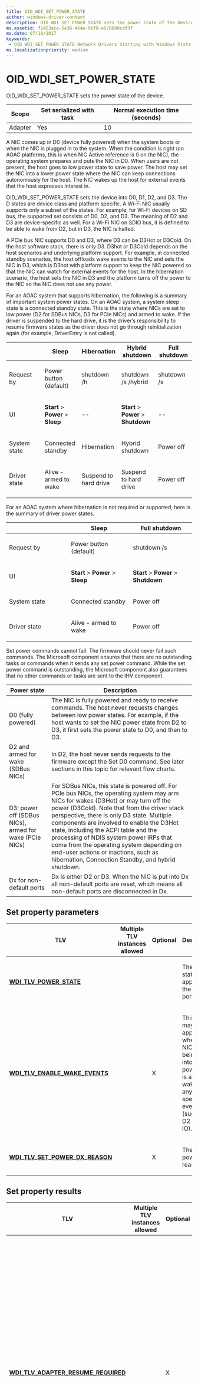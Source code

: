 ```yaml
---
title: OID_WDI_SET_POWER_STATE
author: windows-driver-content
description: OID_WDI_SET_POWER_STATE sets the power state of the device.
ms.assetid: f1453ace-5e36-464e-96f0-e578890cdf3f
ms.date: 07/18/2017
keywords:
 - OID_WDI_SET_POWER_STATE Network Drivers Starting with Windows Vista
ms.localizationpriority: medium
---
```


# OID\_WDI\_SET\_POWER\_STATE


OID\_WDI\_SET\_POWER\_STATE sets the power state of the device.

| Scope   | Set serialized with task | Normal execution time (seconds) |
|---------|--------------------------|---------------------------------|
| Adapter | Yes                      | 10                              |

 

A NIC comes up in D0 (device fully powered) when the system boots or when the NIC is plugged in to the system. When the condition is right (on AOAC platforms, this is when NIC Active reference is 0 on the NIC), the operating system prepares and puts the NIC in D0. When users are not present, the host goes to low power state to save power. The host may set the NIC into a lower power state where the NIC can keep connections autonomously for the host. The NIC wakes up the host for external events that the host expresses interest in.

OID\_WDI\_SET\_POWER\_STATE sets the device into D0, D1, D2, and D3. The D states are device class and platform specific. A Wi-Fi NIC usually supports only a subset of the states. For example, for Wi-Fi devices on SD bus, the supported set consists of D0, D2, and D3. The meaning of D2 and D3 are device-specific as well. For a Wi-Fi NIC on SDIO bus, it is defined to be able to wake from D2, but in D3, the NIC is halted.

A PCIe bus NIC supports D0 and D3, where D3 can be D3Hot or D3Cold. On the host software stack, there is only D3. D3hot or D3Cold depends on the host scenarios and underlying platform support. For example, in connected standby scenarios, the host offloads wake events to the NIC and sets the NIC in D3, which is D3hot with platform support to keep the NIC powered so that the NIC can watch for external events for the host. In the hibernation scenario, the host sets the NIC in D3 and the platform turns off the power to the NIC so the NIC does not use any power.

For an AOAC system that supports hibernation, the following is a summary of important system power states. On an AOAC system, a system sleep state is a connected standby state. This is the state where NICs are set to low power (D2 for SDBus NICs, D3 for PCIe NICs) and armed to wake. If the driver is suspended to the hard drive, it is the driver’s responsibility to resume firmware states as the driver does not go through reinitialization again (for example, DriverEntry is not called).

<table>
<colgroup>
<col width="20%" />
<col width="20%" />
<col width="20%" />
<col width="20%" />
<col width="20%" />
</colgroup>
<thead>
<tr class="header">
<th></th>
<th>Sleep</th>
<th>Hibernation</th>
<th>Hybrid shutdown</th>
<th>Full shutdown</th>
</tr>
</thead>
<tbody>
<tr class="odd">
<td>Request by</td>
<td><p>Power button (default)</p></td>
<td><p>shutdown /h</p></td>
<td><p>shutdown /s /hybrid</p></td>
<td><p>shutdown /s</p></td>
</tr>
<tr class="even">
<td>UI</td>
<td><p><strong>Start</strong> &gt; <strong>Power</strong> &gt; <strong>Sleep</strong></p></td>
<td><p>--</p></td>
<td><p><strong>Start</strong> &gt; <strong>Power</strong> &gt; <strong>Shutdown</strong></p></td>
<td><p>--</p></td>
</tr>
<tr class="odd">
<td>System state</td>
<td><p>Connected standby</p></td>
<td><p>Hibernation</p></td>
<td><p>Hybrid shutdown</p></td>
<td><p>Power off</p></td>
</tr>
<tr class="even">
<td>Driver state</td>
<td><p>Alive - armed to wake</p></td>
<td><p>Suspend to hard drive</p></td>
<td><p>Suspend to hard drive</p></td>
<td><p>Power off</p></td>
</tr>
</tbody>
</table>

 

For an AOAC system where hibernation is not required or supported, here is the summary of driver power states.

<table>
<colgroup>
<col width="33%" />
<col width="33%" />
<col width="33%" />
</colgroup>
<thead>
<tr class="header">
<th></th>
<th>Sleep</th>
<th>Full shutdown</th>
</tr>
</thead>
<tbody>
<tr class="odd">
<td>Request by</td>
<td><p>Power button (default)</p></td>
<td><p>shutdown /s</p></td>
</tr>
<tr class="even">
<td>UI</td>
<td><p><strong>Start</strong> &gt; <strong>Power</strong> &gt; <strong>Sleep</strong></p></td>
<td><p><strong>Start</strong> &gt; <strong>Power</strong> &gt; <strong>Shutdown</strong></p></td>
</tr>
<tr class="odd">
<td>System state</td>
<td><p>Connected standby</p></td>
<td><p>Power off</p></td>
</tr>
<tr class="even">
<td>Driver state</td>
<td><p>Alive - armed to wake</p></td>
<td><p>Power off</p></td>
</tr>
</tbody>
</table>

 

Set power commands cannot fail. The firmware should never fail such commands. The Microsoft component ensures that there are no outstanding tasks or commands when it sends any set power command. While the set power command is outstanding, the Microsoft component also guarantees that no other commands or tasks are sent to the IHV component.

| Power state                                            | Description                                                                                                                                                                                                                                                                                                                                                                                                                                                                                                |
|--------------------------------------------------------|------------------------------------------------------------------------------------------------------------------------------------------------------------------------------------------------------------------------------------------------------------------------------------------------------------------------------------------------------------------------------------------------------------------------------------------------------------------------------------------------------------|
| D0 (fully powered)                                     | The NIC is fully powered and ready to receive commands. The host never requests changes between low power states. For example, if the host wants to set the NIC power state from D2 to D3, it first sets the power state to D0, and then to D3.                                                                                                                                                                                                                                                            |
| D2 and armed for wake (SDBus NICs)                     | In D2, the host never sends requests to the firmware except the Set D0 command. See later sections in this topic for relevant flow charts.                                                                                                                                                                                                                                                                                                                                                                 |
| D3: power off (SDBus NICs), armed for wake (PCIe NICs) | For SDBus NICs, this state is powered off. For PCIe bus NICs, the operating system may arm NICs for wakes (D3Hot) or may turn off the power (D3Cold). Note that from the driver stack perspective, there is only D3 state. Multiple components are involved to enable the D3Hot state, including the ACPI table and the processing of NDIS system power IRPs that come from the operating system depending on end-user actions or inactions, such as hibernation, Connection Standby, and hybrid shutdown. |
| Dx for non-default ports                               | Dx is either D2 or D3. When the NIC is put into Dx all non-default ports are reset, which means all non-default ports are disconnected in Dx.                                                                                                                                                                                                                                                                                                                                                              |

 

## Set property parameters


<table>
<colgroup>
<col width="25%" />
<col width="25%" />
<col width="25%" />
<col width="25%" />
</colgroup>
<thead>
<tr class="header">
<th>TLV</th>
<th>Multiple TLV instances allowed</th>
<th>Optional</th>
<th>Description</th>
</tr>
</thead>
<tbody>
<tr class="odd">
<td><p><a href="https://msdn.microsoft.com/library/windows/hardware/dn898040" data-raw-source="[&lt;strong&gt;WDI_TLV_POWER_STATE&lt;/strong&gt;](https://msdn.microsoft.com/library/windows/hardware/dn898040)"><strong>WDI_TLV_POWER_STATE</strong></a></p></td>
<td></td>
<td></td>
<td><p>The power state. This applies to the primary port.</p></td>
</tr>
<tr class="even">
<td><p><a href="https://msdn.microsoft.com/library/windows/hardware/dn926303" data-raw-source="[&lt;strong&gt;WDI_TLV_ENABLE_WAKE_EVENTS&lt;/strong&gt;](https://msdn.microsoft.com/library/windows/hardware/dn926303)"><strong>WDI_TLV_ENABLE_WAKE_EVENTS</strong></a></p></td>
<td></td>
<td>X</td>
<td><p>This field may only appear when the NIC is being put into low power and is armed to wake on any of the specified events (such as D2 on SD IO).</p></td>
</tr>
<tr class="odd">
<td><p><a href="https://msdn.microsoft.com/library/windows/hardware/dn898060" data-raw-source="[&lt;strong&gt;WDI_TLV_SET_POWER_DX_REASON&lt;/strong&gt;](https://msdn.microsoft.com/library/windows/hardware/dn898060)"><strong>WDI_TLV_SET_POWER_DX_REASON</strong></a></p></td>
<td></td>
<td>X</td>
<td><p>The set power reason.</p></td>
</tr>
</tbody>
</table>

 

## Set property results


| TLV                                                                                 | Multiple TLV instances allowed | Optional | Description                                                                                                                                                                                                                                                                                                                                               |
|-------------------------------------------------------------------------------------|--------------------------------|----------|-----------------------------------------------------------------------------------------------------------------------------------------------------------------------------------------------------------------------------------------------------------------------------------------------------------------------------------------------------------|
| [**WDI\_TLV\_ADAPTER\_RESUME\_REQUIRED**](https://msdn.microsoft.com/library/windows/hardware/dn926120) |                                | X        | If the value is true, it signals to the OS that the firmware needs assistance in resuming its context. This should only occur when the driver is suspended to storage. The IHV component must reset the software state because the operating system issues a series of Wi-Fi commands to bring the firmware context and IHV component context up to date. |

 

## Enable wake events


A NIC specifies the set of events that it can detect to wake the stack. The operating system plumbs down a subset or full set of the events to the NIC with the low power command. Some wake event parameters are set much earlier than the Dx command. Others are set right before the Dx command to the firmware. All events only become enabled with the Dx command.

In this interface, the event that is set to enabled is plumbed down in the optional [**WDI\_TLV\_ENABLE\_WAKE\_EVENTS**](https://msdn.microsoft.com/library/windows/hardware/dn926303) TLV as part of the OID\_WDI\_SET\_POWER command for device power state Dx. The TLV is absent if the operating system does not want to arm the NIC to wake.

When the firmware receives a Dx command with [**WDI\_TLV\_ENABLE\_WAKE\_EVENTS**](https://msdn.microsoft.com/library/windows/hardware/dn926303), it may detect a wake event before it completes the Dx command. It should buffer the event, finish processing the command, and then assert the wake interrupt.

Each and every wake by the Wi-Fi NIC should be followed by a wake reason for why the NIC wakes the stack. A NIC wakes the stack by asserting the wake interrupt line, which is typically serviced by the bus or ACPI methods. The methods wake the CPU and required components to handle the wake event, and complete the Wi-Fi Wait Wake IRP for the stack. Subsequently, the operating system issues a D0 request to the driver and firmware. This request is a power OID to the driver that sends a D0 command to the firmware. The firmware holds the indication of the wake reason until it receives and completes the D0 command.

**Note**  If the NIC receives the D0 command for some other reason (for example, the NIC does not wake the host), the NIC should not indicate a wake reason.

 

## No enabled wake events


If there is no [**WDI\_TLV\_ENABLE\_WAKE\_EVENTS**](https://msdn.microsoft.com/library/windows/hardware/dn926303) present, the operating system does not need the NICs to run at low power. The NICs may be completely powered off. If suspended to a hard drive, the NICs drivers are expected to resume firmware context at resume.

## Power state interaction and transition examples


The following diagrams show interactions and sequences of transitions between D0 and Dx (D2 or D3) for the NIC. In this context, the "Miniport" represents the host or WDI compliant driver.

### D0 to Dx (armed to wake)

![wdi d0 to dx armed transition](images/wdi-d0-to-dx-armed-to-wake.png)

-   Stop \[DnIO|UpIO\]: DnIO are messages (controls and data) to lower layer. UpIO are messages to upper layer.

    -   Reject new requests from above layer (fail fast).
    -   Stop initiating IO from this layer (except this Dx command).
    -   Allow lower layer to inject TXs needed to go into Dx.
    -   Flush queues.
-   AwaitInflight: Waiting for IO calls to return, including DMA in progress. Flush queues.

-   Dx is any non-D0 state. For SDBus Wi-Fi, this is D2. For PCIe bus, this is D3Hot. Firmware shall not lose power.

### Dx (armed to wake) to D0 transition

![dx armed to d0 transition](images/wdi-dx-to-d0-armed-to-wake.png)

-   If the NIC is armed to wake, it can't be D3Cold. Firmware must continue running in Dx.

### D0 to D3 (not armed to wake) transition

![d0 to d3 not armed transition](images/wdi-d0-to-d3-not-armed.png)

-   Stop \[DnIO|UpIO\]: DnIO are messages (controls and data) to lower layer. UpIO are messages to upper layer.

    -   Reject new requests from above layer (fail fast).
    -   Stop initiating IO from this layer (except this Dx command).
    -   Allow lower layer to inject TXs needed to go into Dx.
    -   Flush queues.
-   AwaitInflight: Waiting for IO calls to return, including DMA in progress. Flush queues.

-   D3 without PmParameters. The NIC may (D3Cold) or may not be powered off (for example, a shared power rail with a D0 device).

### Dx (not armed to wake) to D0 transition

![dx not armed to d0 transition](images/wdi-dx-to-d0-not-armed.png)

-   D2 notArmToWake: Kept power, no reinitialization required.
-   D3 notArmtoWake: Might be Hot or Cold. Cold requires that context be restored.

Requirements
------------

<table>
<colgroup>
<col width="50%" />
<col width="50%" />
</colgroup>
<tbody>
<tr class="odd">
<td><p>Minimum supported client</p></td>
<td><p>Windows 10</p></td>
</tr>
<tr class="even">
<td><p>Minimum supported server</p></td>
<td><p>Windows Server 2016</p></td>
</tr>
<tr class="odd">
<td><p>Header</p></td>
<td>Dot11wdi.h</td>
</tr>
</tbody>
</table>

 

 




